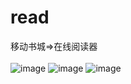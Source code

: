 # read
移动书城=>在线阅读器
<br/>
<br/>
![image](http://7xowqs.com1.z0.glb.clouddn.com/song.png)
![image](http://7xowqs.com1.z0.glb.clouddn.com/001.png)
![image](http://7xowqs.com1.z0.glb.clouddn.com/Reader2.png)
